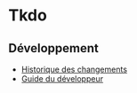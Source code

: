 # Tkdo

## Développement

- [Historique des changements](./CHANGELOG.md)
- [Guide du développeur](./CONTRIBUTING.md)
